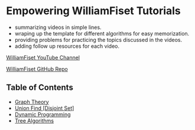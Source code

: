 # Empowering WilliamFiset Tutorials

- summarizing videos in simple lines.
- wraping up the template for different algorithms for easy
memorization.
- providing problems for practicing the topics discussed in the videos.
- adding follow up resources for each video.

[WilliamFiset YouTube Channel](https://www.youtube.com/@WilliamFiset-videos)

[WilliamFiset GitHub Repo](https://github.com/williamfiset/Algorithms)

## Table of Contents

- [Graph Theory](graphtheory/README.md)
- [Union Find [Disjoint Set]](unionfind/README.md)
- [Dynamic Programming](dp/README.md)
- [Tree Algorithms](tree/README.md)
